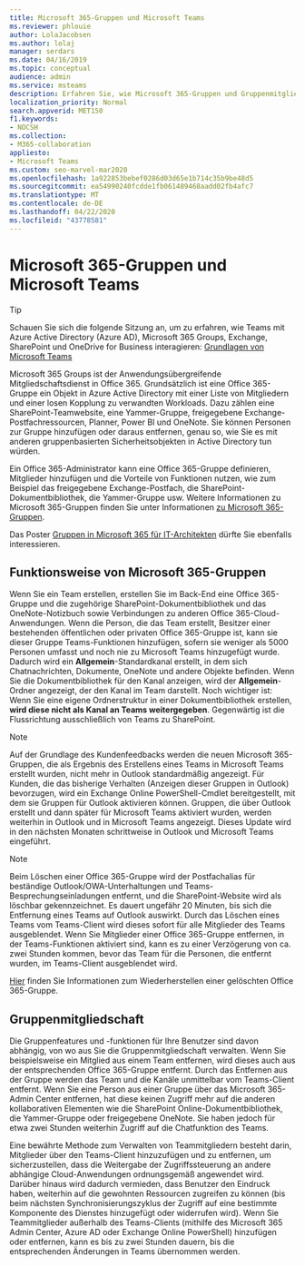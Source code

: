 ```yaml
---
title: Microsoft 365-Gruppen und Microsoft Teams
ms.reviewer: phlouie
author: LolaJacobsen
ms.author: lolaj
manager: serdars
ms.date: 04/16/2019
ms.topic: conceptual
audience: admin
ms.service: msteams
description: Erfahren Sie, wie Microsoft 365-Gruppen und Gruppenmitgliedschaften mit Microsoft Teams zusammenarbeiten.
localization_priority: Normal
search.appverid: MET150
f1.keywords:
- NOCSH
ms.collection:
- M365-collaboration
appliesto:
- Microsoft Teams
ms.custom: seo-marvel-mar2020
ms.openlocfilehash: 1a922853bebef0286d03d65e1b714c35b9be48d5
ms.sourcegitcommit: ea54990240fcdde1fb061489468aadd02fb4afc7
ms.translationtype: MT
ms.contentlocale: de-DE
ms.lasthandoff: 04/22/2020
ms.locfileid: "43778581"
---
```

<a name="microsoft-365-groups-and-microsoft-teams"></a>Microsoft 365-Gruppen und Microsoft Teams
=====================================

> [!Tip]
> Schauen Sie sich die folgende Sitzung an, um zu erfahren, wie Teams mit Azure Active Directory (Azure AD), Microsoft 365 Groups, Exchange, SharePoint und OneDrive for Business interagieren: [Grundlagen von Microsoft Teams](https://aka.ms/teams-foundations)

Microsoft 365 Groups ist der Anwendungsübergreifende Mitgliedschaftsdienst in Office 365. Grundsätzlich ist eine Office 365-Gruppe ein Objekt in Azure Active Directory mit einer Liste von Mitgliedern und einer losen Kopplung zu verwandten Workloads. Dazu zählen eine SharePoint-Teamwebsite, eine Yammer-Gruppe, freigegebene Exchange-Postfachressourcen, Planner, Power BI und OneNote. Sie können Personen zur Gruppe hinzufügen oder daraus entfernen, genau so, wie Sie es mit anderen gruppenbasierten Sicherheitsobjekten in Active Directory tun würden.

Ein Office 365-Administrator kann eine Office 365-Gruppe definieren, Mitglieder hinzufügen und die Vorteile von Funktionen nutzen, wie zum Beispiel das freigegebene Exchange-Postfach, die SharePoint-Dokumentbibliothek, die Yammer-Gruppe usw. Weitere Informationen zu Microsoft 365-Gruppen finden Sie unter Informationen [zu Microsoft 365-Gruppen](https://support.office.com/article/Learn-about-Office-365-groups-b565caa1-5c40-40ef-9915-60fdb2d97fa2).

Das Poster [Gruppen in Microsoft 365 für IT-Architekten](teams-architecture-solutions-posters.md#groups-in-microsoft-365) dürfte Sie ebenfalls interessieren.

<a name="how-microsoft-365-groups-work"></a>Funktionsweise von Microsoft 365-Gruppen
--------------------------

Wenn Sie ein Team erstellen, erstellen Sie im Back-End eine Office 365-Gruppe und die zugehörige SharePoint-Dokumentbibliothek und das OneNote-Notizbuch sowie Verbindungen zu anderen Office 365-Cloud-Anwendungen. Wenn die Person, die das Team erstellt, Besitzer einer bestehenden öffentlichen oder privaten Office 365-Gruppe ist, kann sie dieser Gruppe Teams-Funktionen hinzufügen, sofern sie weniger als 5000 Personen umfasst und noch nie zu Microsoft Teams hinzugefügt wurde. Dadurch wird ein **Allgemein**-Standardkanal erstellt, in dem sich Chatnachrichten, Dokumente, OneNote und andere Objekte befinden. Wenn Sie die Dokumentbibliothek für den Kanal anzeigen, wird der **Allgemein**- Ordner angezeigt, der den Kanal im Team darstellt. Noch wichtiger ist: Wenn Sie eine eigene Ordnerstruktur in einer Dokumentbibliothek erstellen, **wird diese nicht als Kanal an Teams weitergegeben**. Gegenwärtig ist die Flussrichtung ausschließlich von Teams zu SharePoint.

> [!NOTE]
> Auf der Grundlage des Kundenfeedbacks werden die neuen Microsoft 365-Gruppen, die als Ergebnis des Erstellens eines Teams in Microsoft Teams erstellt wurden, nicht mehr in Outlook standardmäßig angezeigt. Für Kunden, die das bisherige Verhalten (Anzeigen dieser Gruppen in Outlook) bevorzugen, wird ein Exchange Online PowerShell-Cmdlet bereitgestellt, mit dem sie Gruppen für Outlook aktivieren können. Gruppen, die über Outlook erstellt und dann später für Microsoft Teams aktiviert wurden, werden weiterhin in Outlook und in Microsoft Teams angezeigt. Dieses Update wird in den nächsten Monaten schrittweise in Outlook und Microsoft Teams eingeführt.

> [!NOTE]
> Beim Löschen einer Office 365-Gruppe wird der Postfachalias für beständige Outlook/OWA-Unterhaltungen und Teams-Besprechungseinladungen entfernt, und die SharePoint-Website wird als löschbar gekennzeichnet. Es dauert ungefähr 20 Minuten, bis sich die Entfernung eines Teams auf Outlook auswirkt. Durch das Löschen eines Teams vom Teams-Client wird dieses sofort für alle Mitglieder des Teams ausgeblendet. Wenn Sie Mitglieder einer Office 365-Gruppe entfernen, in der Teams-Funktionen aktiviert sind, kann es zu einer Verzögerung von ca. zwei Stunden kommen, bevor das Team für die Personen, die entfernt wurden, im Teams-Client ausgeblendet wird.
>
>[Hier](https://support.office.com/article/Restore-a-deleted-Office-365-Group-b7c66b59-657a-4e1a-8aa0-8163b1f4eb54) finden Sie Informationen zum Wiederherstellen einer gelöschten Office 365-Gruppe.

<a name="group-membership"></a>Gruppenmitgliedschaft
----------------

Die Gruppenfeatures und -funktionen für Ihre Benutzer sind davon abhängig, von wo aus Sie die Gruppenmitgliedschaft verwalten. Wenn Sie beispielsweise ein Mitglied aus einem Team entfernen, wird dieses auch aus der entsprechenden Office 365-Gruppe entfernt. Durch das Entfernen aus der Gruppe werden das Team und die Kanäle unmittelbar vom Teams-Client entfernt. Wenn Sie eine Person aus einer Gruppe über das Microsoft 365-Admin Center entfernen, hat diese keinen Zugriff mehr auf die anderen kollaborativen Elementen wie die SharePoint Online-Dokumentbibliothek, die Yammer-Gruppe oder freigegebene OneNote. Sie haben jedoch für etwa zwei Stunden weiterhin Zugriff auf die Chatfunktion des Teams.

Eine bewährte Methode zum Verwalten von Teammitgliedern besteht darin, Mitglieder über den Teams-Client hinzuzufügen und zu entfernen, um sicherzustellen, dass die Weitergabe der Zugriffssteuerung an andere abhängige Cloud-Anwendungen ordnungsgemäß angewendet wird. Darüber hinaus wird dadurch vermieden, dass Benutzer den Eindruck haben, weiterhin auf die gewohnten Ressourcen zugreifen zu können (bis beim nächsten Synchronisierungszyklus der Zugriff auf eine bestimmte Komponente des Dienstes hinzugefügt oder widerrufen wird).  Wenn Sie Teammitglieder außerhalb des Teams-Clients (mithilfe des Microsoft 365 Admin Center, Azure AD oder Exchange Online PowerShell) hinzufügen oder entfernen, kann es bis zu zwei Stunden dauern, bis die entsprechenden Änderungen in Teams übernommen werden.
